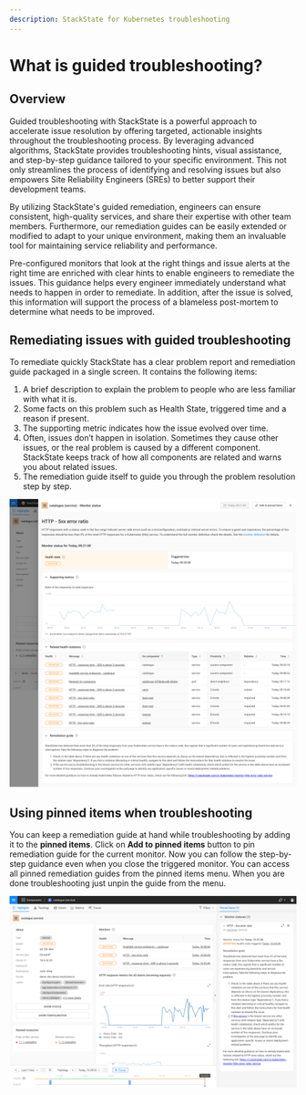 ```yaml
---
description: StackState for Kubernetes troubleshooting
---
```

# What is guided troubleshooting?

## Overview

Guided troubleshooting with StackState is a powerful approach to accelerate issue resolution by offering targeted, actionable insights throughout the troubleshooting process. By leveraging advanced algorithms, StackState provides troubleshooting hints, visual assistance, and step-by-step guidance tailored to your specific environment. This not only streamlines the process of identifying and resolving issues but also empowers Site Reliability Engineers (SREs) to better support their development teams.

By utilizing StackState's guided remediation, engineers can ensure consistent, high-quality services, and share their expertise with other team members. Furthermore, our remediation guides can be easily extended or modified to adapt to your unique environment, making them an invaluable tool for maintaining service reliability and performance.

Pre-configured monitors that look at the right things and issue alerts at the right time are enriched with clear hints to enable engineers to remediate the issues. This guidance helps every engineer immediately understand what needs to happen in order to remediate. In addition, after the issue is solved, this information will support the process of a blameless post-mortem to determine what needs to be improved.

## Remediating issues with guided troubleshooting

To remediate quickly StackState has a clear problem report and remediation guide packaged in a single screen. It contains the following items:
1. A brief description to explain the problem to people who are less familiar with what it is.
2. Some facts on this problem such as Health State, triggered time and a reason if present.
3. The supporting metric indicates how the issue evolved over time.
4. Often, issues don’t happen in isolation. Sometimes they cause other issues, or the real problem is caused by a different component. StackState keeps track of how all components are related and warns you about related issues.
5. The remediation guide itself to guide you through the problem resolution step by step.

![](../../.gitbook/assets/k8s/guided-troubleshooting.png)

## Using pinned items when troubleshooting

You can keep a remediation guide at hand while troubleshooting by adding it to the **pinned items**. Click on **Add to pinned items** button to pin remediation guide for the current monitor. Now you can follow the step-by-step guidance even when you close the triggered monitor. You can access all pinned remediation guides from the pinned items menu. When you are done troubleshooting just unpin the guide from the menu.

![](../../.gitbook/assets/k8s/k8s-pinned-items.png)
